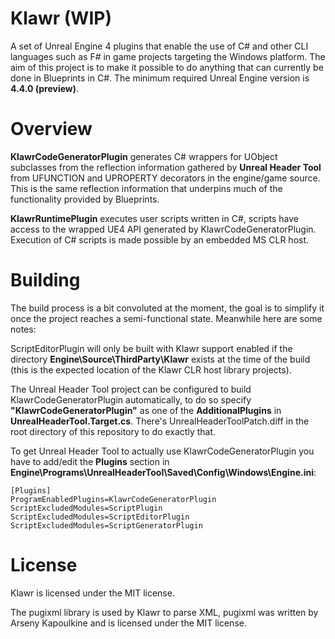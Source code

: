 Klawr (WIP)
=======

A set of Unreal Engine 4 plugins that enable the use of C# and other CLI languages such as F# in game projects targeting the Windows platform. The aim of this project is to make it possible to do anything that can currently be done in Blueprints in C#. The minimum required Unreal Engine version is **4.4.0 (preview)**.

Overview
======
**KlawrCodeGeneratorPlugin** generates C# wrappers for UObject subclasses from the reflection information gathered by  **Unreal Header Tool** from UFUNCTION and UPROPERTY decorators in the engine/game source. This is the same reflection information that underpins much of the functionality provided by Blueprints.

**KlawrRuntimePlugin** executes user scripts written in C#, scripts have access to the wrapped UE4 API generated by KlawrCodeGeneratorPlugin. Execution of C# scripts is made possible by an embedded MS CLR host.

Building
======

The build process is a bit convoluted at the moment, the goal is to simplify it once the project reaches a semi-functional state. Meanwhile here are some notes:

ScriptEditorPlugin will only be built with Klawr support enabled if the directory **Engine\Source\ThirdParty\Klawr** exists at the time of the build (this is the expected location of the Klawr CLR host library projects).

The Unreal Header Tool project can be configured to build KlawrCodeGeneratorPlugin automatically, to do so specify **"KlawrCodeGeneratorPlugin"** as one of the **AdditionalPlugins** in **UnrealHeaderTool.Target.cs**. There's  UnrealHeaderToolPatch.diff in the root directory of this repository to do exactly that.

To get Unreal Header Tool to actually use KlawrCodeGeneratorPlugin you have to add/edit the **Plugins** section in **Engine\Programs\UnrealHeaderTool\Saved\Config\Windows\Engine.ini**:
```
[Plugins]
ProgramEnabledPlugins=KlawrCodeGeneratorPlugin
ScriptExcludedModules=ScriptPlugin
ScriptExcludedModules=ScriptEditorPlugin
ScriptExcludedModules=ScriptGeneratorPlugin
```

License
=====
Klawr is licensed under the MIT license.

The pugixml library is used by Klawr to parse XML, pugixml was written by Arseny Kapoulkine and is licensed under the MIT license.
